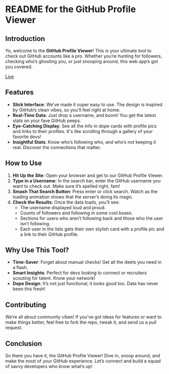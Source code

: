 # README for the GitHub Profile Viewer

## Introduction
Yo, welcome to the **GitHub Profile Viewer**! This is your ultimate tool to check out GitHub accounts like a pro. Whether you’re hunting for followers, checking who’s ghosting you, or just snooping around, this web app’s got you covered. 

[Live](https://githubfollow.vercel.app )

## Features
- **Slick Interface**: We’ve made it super easy to use. The design is inspired by GitHub’s clean vibes, so you’ll feel right at home.
- **Real-Time Data**: Just drop a username, and boom! You get the latest stats on your fave GitHub peeps.
- **Eye-Catching Display**: See all the info in dope cards with profile pics and links to their profiles. It's like scrolling through a gallery of your favorite devs!
- **Insightful Stats**: Know who’s following who, and who’s not keeping it real. Discover the connections that matter.

## How to Use
1. **Hit Up the Site**: Open your browser and get to our GitHub Profile Viewer.
2. **Type in a Username**: In the search bar, enter the GitHub username you want to check out. Make sure it’s spelled right, fam!
3. **Smash That Search Button**: Press enter or click search. Watch as the loading animation shows that the server’s doing its magic.
4. **Check the Results**: Once the data loads, you’ll see:
   - The username displayed loud and proud.
   - Counts of followers and following in some cool boxes.
   - Sections for users who aren’t following back and those who the user isn’t following.
   - Each user in the lists gets their own stylish card with a profile pic and a link to their GitHub profile.

## Why Use This Tool?
- **Time-Saver**: Forget about manual checks! Get all the deets you need in a flash.
- **Smart Insights**: Perfect for devs looking to connect or recruiters scouting for talent. Know your network!
- **Dope Design**: It’s not just functional; it looks good too. Data has never been this fresh!

## Contributing
We’re all about community vibes! If you’ve got ideas for features or want to make things better, feel free to fork the repo, tweak it, and send us a pull request. 

## Conclusion
So there you have it, the GitHub Profile Viewer! Dive in, snoop around, and make the most of your GitHub experience. Let’s connect and build a squad of savvy developers who know what’s up!

